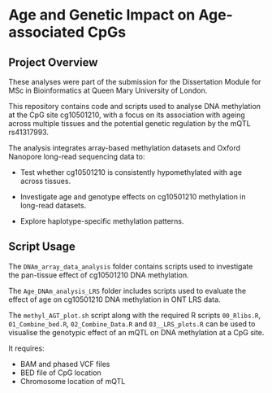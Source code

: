 # Age and Genetic Impact on Age-associated CpGs

## Project Overview
These analyses were part of the submission for the Dissertation Module for MSc in Bioinformatics at Queen Mary University of London.

This repository contains code and scripts used to analyse DNA methylation at the CpG site cg10501210, with a focus on its association with ageing across multiple tissues and the potential genetic regulation by the mQTL rs41317993.

The analysis integrates array-based methylation datasets and Oxford Nanopore long-read sequencing data to:

* Test whether cg10501210 is consistently hypomethylated with age across tissues.

* Investigate age and genotype effects on cg10501210 methylation in long-read datasets.

* Explore haplotype-specific methylation patterns.

## Script Usage

The `DNAm_array_data_analysis` folder contains scripts used to investigate the pan-tissue effect of cg10501210 DNA methylation.

The `Age_DNAm_analysis_LRS` folder includes scripts used to evaluate the effect of age on cg10501210 DNA methylation in ONT LRS data.

The `methyl_AGT_plot.sh` script along with the required R scripts `00_Rlibs.R`, `01_Combine_bed.R`, `02_Combine_Data.R` and `03__LRS_plots.R` can be used to visualise the genotypic effect of an mQTL on DNA methylation at a CpG site.

It requires:
* BAM and phased VCF files
* BED file of CpG location
* Chromosome location of mQTL



